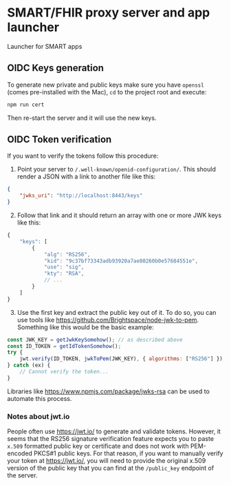 # SMART/FHIR proxy server and app launcher
Launcher for SMART apps

## OIDC Keys generation
To generate new private and public keys make sure you have `openssl` (comes pre-installed with the Mac), `cd` to the project root and execute:
```sh
npm run cert
```
Then re-start the server and it will use the new keys.

## OIDC Token verification
If you want to verify the tokens follow this procedure:
1. Point your server to `/.well-known/openid-configuration/`. This should render a JSON with a link to another file like this:
```json
{
    "jwks_uri": "http://localhost:8443/keys"
}
```
2. Follow that link and it should return an array with one or more JWK keys like this:
```js
{
    "keys": [
        {
            "alg": "RS256",
            "kid": "9c37bf73343adb93920a7ae80260b0e57684551e",
            "use": "sig",
            "kty": "RSA",
            // ...
        }
    ]
}
```

3. Use the first key and extract the public key out of it. To do so, you can use tools like https://github.com/Brightspace/node-jwk-to-pem. Something like this would be the basic example:
```js
const JWK_KEY = getJwkKeySomehow(); // as described above
const ID_TOKEN = getIdTokenSomehow();
try {
    jwt.verify(ID_TOKEN, jwkToPem(JWK_KEY), { algorithms: ["RS256"] });
} catch (ex) {
    // Cannot verify the token...
}
```
Libraries like https://www.npmjs.com/package/jwks-rsa can be used to automate this process.

### Notes about jwt.io
People often use https://jwt.io/ to generate and validate tokens. However, it seems that the RS256 signature verification feature expects you to paste `x.509` formatted public key or certificate and does not work with PEM-encoded PKCS#1 public keys. For that reason, if you want to manually verify your token at https://jwt.io/, you will need to provide the original x.509 version of the public key that you can find at the `/public_key` endpoint of the server.
